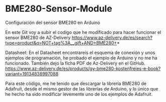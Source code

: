 # BME280-Sensor-Module
Configuración del sensor BME280 en Arduino

En este Git voy a subir el codigo que he modificado para hacer funcionar el sensor BME280 de AZ-Delivery https://www.az-delivery.de/es/search?type=product&q=NOT+tag%3A__gift+AND+BME280+*

Datasheet:
En el Datasheet encontrareis el esquema de conexión y unos ejemplos de programación, he probado el ejemplo de Arduino y no me ha funcionado.
También dejo la ficha PDF de Az-Delivery en el GitHub.
https://www.az-delivery.de/es/products/gy-bme280-kostenfreies-e-book?variant=19134838997088

Para este código, me he tenido que descargar la librería BME280 de Adafruit, desde el mismo gestor de las librerías de Arduino, y lo único que he hecho ha sido modificar levemente uno de los ejemplos de Adafruit.

